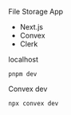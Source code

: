 File Storage App

- Next.js
- Convex
- Clerk

localhost

```
pnpm dev
```

Convex dev

```
npx convex dev
```
